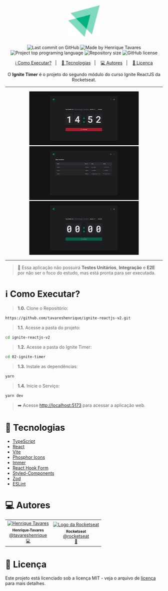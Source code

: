 <h1 align="center">
  <img alt="Ignite Timer Logo" title="Ignite Timer Logo" src="https://raw.githubusercontent.com/tavareshenrique/ignite-reactjs-v2/97b0af9865f69abd7fdb1b310f3b54bf5567b006/02-ignite-timer/public/logo.svg" width="100px" />
</h1>

<p align="center">
  <img alt="Last commit on GitHub" src="https://img.shields.io/github/last-commit/tavareshenrique/ignite-reactjs-v2?color=3bb37e">
  <img alt="Made by Henrique Tavares" src="https://img.shields.io/badge/made%20by-Henrique Tavares-%20?color=3bb37e">
  <img alt="Project top programing language" src="https://img.shields.io/github/languages/top/tavareshenrique/ignite-reactjs-v2?color=95dac2">
  <img alt="Repository size" src="https://img.shields.io/github/repo-size/tavareshenrique/ignite-reactjs-v2?color=95dac2">
  <img alt="GitHub license" src="https://img.shields.io/github/license/tavareshenrique/ignite-reactjs-v2?color=95dac2">
</p>

<p align="center">
  <a href="#information_source-como-executar">ℹ️ Como Executar?</a>&nbsp;&nbsp;&nbsp;|&nbsp;&nbsp;&nbsp;
  <a href="#rocket-tecnologias">🚀 Tecnologias</a>&nbsp;&nbsp;&nbsp;|&nbsp;&nbsp;&nbsp;
  <a href="#computer-autores">💻 Autores</a>&nbsp;&nbsp;&nbsp;|&nbsp;&nbsp;&nbsp;
  <a href="#memo-licença">📝 Licença</a>
</p>

<p align="center">
  O <b>Ignite Timer</b> é o projeto do segundo módulo do curso Ignite ReactJS da Rocketseat.
</p>

---

<div align="center">
  <img alt="Imagem da Home" title="Imagem da Home" src="https://raw.githubusercontent.com/tavareshenrique/ignite-reactjs-v2/02-ignite-timer/02-ignite-timer/src/assets/previews/cycle.png" width="350" />
  <img alt="Imagem da Página de Histórico" title="Imagem da Página de Histórico" src="https://raw.githubusercontent.com/tavareshenrique/ignite-reactjs-v2/02-ignite-timer/02-ignite-timer/src/assets/previews/history.png" width="350" />
  <img alt="Imagem do Ciclo" title="Imagem do Ciclo" src="https://raw.githubusercontent.com/tavareshenrique/ignite-reactjs-v2/02-ignite-timer/02-ignite-timer/src/assets/previews/home.png" width="350" />
</div>

---

> 🧪 Essa aplicação não possuirá **Testes Unitários**, **Integração** e **E2E** por não ser o foco do estudo, mas está pronta para ser executada.

# :information_source: Como Executar?

> **1.0.** Clone o Repositório:

```bash
https://github.com/tavareshenrique/ignite-reactjs-v2.git

```
> **1.1.** Acesse a pasta do projeto:

```bash
cd ignite-reactjs-v2
```

> **1.2.** Acesse a pasta do Ignite Timer:

```bash
cd 02-ignite-timer
```

> **1.3.** Instale as dependências:

```bash
yarn
```

> **1.4.** Inicie o Serviço:

```bash
yarn dev
```

> ➡️ Acesse [http://localhost:5173](http://localhost:5173) para acessar a aplicação web.


# :rocket: Tecnologias

- [TypeScript](https://www.typescriptlang.org/)
- [React](https://pt-br.reactjs.org/)
- [Vite](https://vitejs.dev/)
- [Phosphor Icons](https://phosphoricons.com/)
- [Immer](https://github.com/immerjs/immer)
- [React Hook Form](https://github.com/react-hook-form/react-hook-form)
- [Styled-Components](https://styled-components.com/)
- [Zod](https://github.com/colinhacks/zod)
- [ESLint](https://eslint.org/)


# :computer: Autores

<table>
  <tr>
    <td align="center">
      <a href="http://github.com/tavareshenrique/">
        <img src="https://avatars1.githubusercontent.com/u/27022914?v=4" width="100px;" alt="Henrique Tavares"/>
        <br />
        <sub>
          <b>Henrique Tavares</b>
        </sub>
       </a>
       <br />
       <a href="https://www.linkedin.com/in/tavareshenrique/" title="Linkedin">@tavareshenrique</a>
       <br />
       <a href="https://github.com/tavareshenrique/go-barber-web-ts/commits?author=tavareshenrique" title="Code">💻</a>
    </td>
    <td align="center">
      <a href="http://github.com/rocketseat/">
        <img src="https://avatars.githubusercontent.com/u/28929274?s=200&v=4" width="100px;" alt="Logo da Rocketseat"/>
        <br />
        <sub>
          <b>Rocketseat</b>
        </sub>
       </a>
       <br />
       <a href="http://github.com/rocketseat/" title="Linkedin">@rocketseat</a>
       <br />
       <a href="https://github.com/tavareshenrique/go-barber-web-ts/commits?author=tavareshenrique" title="Education Platform">🚀</a>
    </td>
  </tr>
</table>

# :memo: Licença

Este projeto está licenciado sob a licença MIT - veja o arquivo de [licença](https://github.com/tavareshenrique/ignite-reactjs-v2/blob/02-ignite-timer/02-ignite-timer/LICENSE.md) para mais detalhes.
